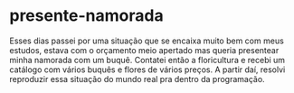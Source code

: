 # presente-namorada
Esses dias passei por uma situação que se encaixa muito bem com meus estudos, estava com o orçamento meio apertado mas queria presentear minha namorada com um buquê.
Contatei então a floricultura e recebi um catálogo com vários buquês e flores de vários preços. A partir daí, resolvi reproduzir essa situação do mundo real pra dentro da programação.
